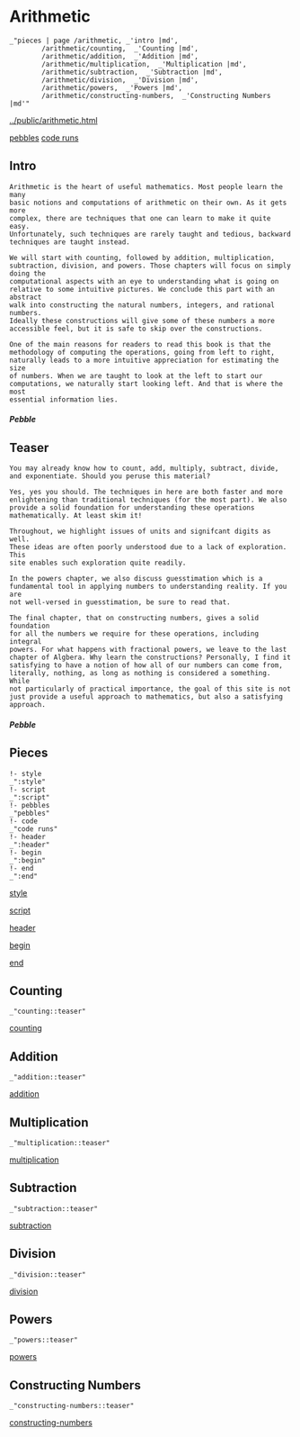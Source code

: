 # Arithmetic

    _"pieces | page /arithmetic, _'intro |md',
            /arithmetic/counting,  _'Counting |md',
            /arithmetic/addition,  _'Addition |md',
            /arithmetic/multiplication,  _'Multiplication |md',
            /arithmetic/subtraction,  _'Subtraction |md',
            /arithmetic/division,  _'Division |md',
            /arithmetic/powers,  _'Powers |md',
            /arithmetic/constructing-numbers,  _'Constructing Numbers |md'"

[../public/arithmetic.html](# "save:")

[pebbles](#pebble "h5: | .join \n")
[code runs](#code "h5: | .join \n")

## Intro


    Arithmetic is the heart of useful mathematics. Most people learn the many
    basic notions and computations of arithmetic on their own. As it gets more
    complex, there are techniques that one can learn to make it quite easy.
    Unfortunately, such techniques are rarely taught and tedious, backward
    techniques are taught instead. 

    We will start with counting, followed by addition, multiplication,
    subtraction, division, and powers. Those chapters will focus on simply doing the
    computational aspects with an eye to understanding what is going on
    relative to some intuitive pictures. We conclude this part with an abstract
    walk into constructing the natural numbers, integers, and rational numbers.
    Ideally these constructions will give some of these numbers a more
    accessible feel, but it is safe to skip over the constructions. 
    
    One of the main reasons for readers to read this book is that the
    methodology of computing the operations, going from left to right,
    naturally leads to a more intuitive appreciation for estimating the size
    of numbers. When we are taught to look at the left to start our
    computations, we naturally start looking left. And that is where the most
    essential information lies. 



##### Pebble

## Teaser

    You may already know how to count, add, multiply, subtract, divide,
    and exponentiate. Should you peruse this material? 

    Yes, yes you should. The techniques in here are both faster and more
    enlightening than traditional techniques (for the most part). We also
    provide a solid foundation for understanding these operations
    mathematically. At least skim it!

    Throughout, we highlight issues of units and signifcant digits as well.
    These ideas are often poorly understood due to a lack of exploration. This
    site enables such exploration quite readily. 

    In the powers chapter, we also discuss guesstimation which is a
    fundamental tool in applying numbers to understanding reality. If you are
    not well-versed in guesstimation, be sure to read that. 

    The final chapter, that on constructing numbers, gives a solid foundation
    for all the numbers we require for these operations, including integral
    powers. For what happens with fractional powers, we leave to the last
    chapter of Algbera. Why learn the constructions? Personally, I find it
    satisfying to have a notion of how all of our numbers can come from,
    literally, nothing, as long as nothing is considered a something. While
    not particularly of practical importance, the goal of this site is not
    just provide a useful approach to mathematics, but also a satisfying approach.


##### Pebble

## Pieces

    !- style
    _":style"
    !- script
    _":script"
    !- pebbles
    _"pebbles"
    !- code
    _"code runs"
    !- header
    _":header"
    !- begin
    _":begin"
    !- end
    _":end"



[style]() 

[script]()

[header]()

[begin]()

[end]()

## Counting

    _"counting::teaser"


[counting](pages/arithmetic_counting.md "load:")

## Addition

    _"addition::teaser"


[addition](pages/arithmetic_addition.md "load:")

## Multiplication

    _"multiplication::teaser"


[multiplication](pages/arithmetic_multiplication.md "load:")

## Subtraction

    _"subtraction::teaser"


[subtraction](pages/arithmetic_subtraction.md "load:")

## Division

    _"division::teaser"


[division](pages/arithmetic_division.md "load:")

## Powers

    _"powers::teaser"


[powers](pages/arithmetic_powers.md "load:")

## Constructing Numbers

    _"constructing-numbers::teaser"


[constructing-numbers](pages/arithmetic_constructing-numbers.md "load:")
